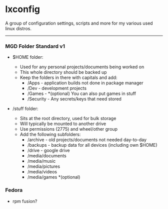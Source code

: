 # lxconfig
A group of configuration settings, scripts and more for my various used linux distros.

---

### MGD Folder Standard v1
- $HOME folder:
  - Used for any personal projects/documents being worked on
  - This whole directory should be backed up
  - Keep the folders in there with capitals and add:
    - /Apps - application builds not done in package manager
    - /Dev - development projects
    - /Games - *(optional) You can also put games in stuff
    - /Security - Any secrets/keys that need stored

- /stuff folder:
  - Sits at the root directory, used for bulk storage
  - Will typically be mounted to another drive
  - Use permissions (2775) and wheel/other group
  - Add the following subfolders:
    - /archive - old projects/documents not needed day-to-day
    - /backups - backup data for all devices (including own $HOME)
    - /drive   - google drive
    - /media/documents
    - /media/music
    - /media/pictures
    - /media/videos
    - /media/games *(optional)

### Fedora
- rpm fusion?